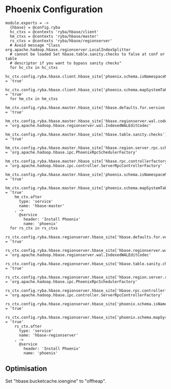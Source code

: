 
# Phoenix Configuration

    module.exports = ->
      {hbase} = @config.ryba
      hc_ctxs = @contexts 'ryba/hbase/client'
      hm_ctxs = @contexts 'ryba/hbase/master'
      rs_ctxs = @contexts 'ryba/hbase/regionserver'
      # Avoid message "Class org.apache.hadoop.hbase.regionserver.LocalIndexSplitter
      # cannot be loaded Set hbase.table.sanity.checks to false at conf or table
      # descriptor if you want to bypass sanity checks"
      for hc_ctx in hc_ctxs
        hc_ctx.config.ryba.hbase.client.hbase_site['phoenix.schema.isNamespaceMappingEnabled'] = 'true'
        hc_ctx.config.ryba.hbase.client.hbase_site['phoenix.schema.mapSystemTablesToNamespace'] = 'true'
      for hm_ctx in hm_ctxs
        hm_ctx.config.ryba.hbase.master.hbase_site['hbase.defaults.for.version.skip'] = 'true'
        hm_ctx.config.ryba.hbase.master.hbase_site['hbase.regionserver.wal.codec'] = 'org.apache.hadoop.hbase.regionserver.wal.IndexedWALEditCodec'
        hm_ctx.config.ryba.hbase.master.hbase_site['hbase.table.sanity.checks'] = 'true'
        hm_ctx.config.ryba.hbase.master.hbase_site['hbase.region.server.rpc.scheduler.factory.class'] = 'org.apache.hadoop.hbase.ipc.PhoenixRpcSchedulerFactory'
        hm_ctx.config.ryba.hbase.master.hbase_site['hbase.rpc.controllerfactory.class'] = 'org.apache.hadoop.hbase.ipc.controller.ServerRpcControllerFactory'
        hm_ctx.config.ryba.hbase.master.hbase_site['phoenix.schema.isNamespaceMappingEnabled'] = 'true'
        hm_ctx.config.ryba.hbase.master.hbase_site['phoenix.schema.mapSystemTablesToNamespace'] = 'true'
        hm_ctx.after
          type: 'service'
          name: 'hbase-master'
        , ->
          @service
            header: 'Install Phoenix'
            name: 'phoenix'
      for rs_ctx in rs_ctxs
        rs_ctx.config.ryba.hbase.regionserver.hbase_site['hbase.defaults.for.version.skip'] = 'true'
        rs_ctx.config.ryba.hbase.regionserver.hbase_site['hbase.regionserver.wal.codec'] = 'org.apache.hadoop.hbase.regionserver.wal.IndexedWALEditCodec'
        rs_ctx.config.ryba.hbase.regionserver.hbase_site['hbase.table.sanity.checks'] = 'true'
        rs_ctx.config.ryba.hbase.regionserver.hbase_site['hbase.region.server.rpc.scheduler.factory.class'] = 'org.apache.hadoop.hbase.ipc.PhoenixRpcSchedulerFactory'
        rs_ctx.config.ryba.hbase.regionserver.hbase_site['hbase.rpc.controllerfactory.class'] = 'org.apache.hadoop.hbase.ipc.controller.ServerRpcControllerFactory'
        rs_ctx.config.ryba.hbase.regionserver.hbase_site['phoenix.schema.isNamespaceMappingEnabled'] = 'true'
        rs_ctx.config.ryba.hbase.regionserver.hbase_site['phoenix.schema.mapSystemTablesToNamespace'] = 'true'
        rs_ctx.after
          type: 'service'
          name: 'hbase-regionserver'
        , ->
          @service
            header: 'Install Phoenix'
            name: 'phoenix'

## Optimisation

Set "hbase.bucketcache.ioengine" to "offheap".
